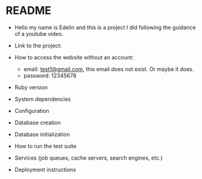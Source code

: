 # README

* Hello my name is Edelin and this is a project I did following the guidance of a youtube video.

* Link to the project: 

* How to access the website without an account: 
	* email: test1@gmail.com, this email does not exist. Or maybe it does.
	* password: 12345678

* Ruby version

* System dependencies

* Configuration

* Database creation

* Database initialization

* How to run the test suite

* Services (job queues, cache servers, search engines, etc.)

* Deployment instructions


